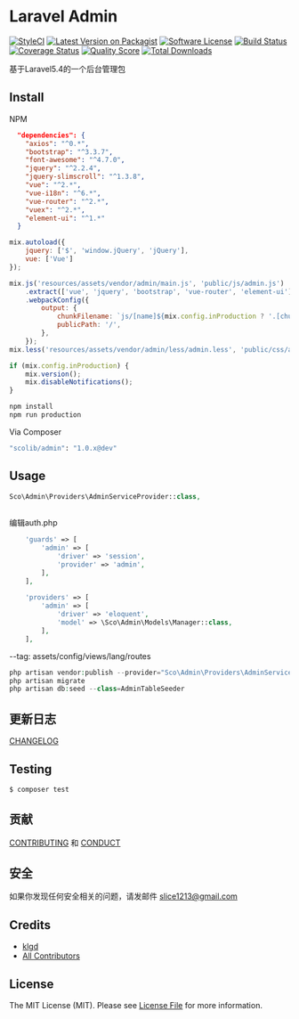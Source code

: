 # Laravel Admin

[![StyleCI][ico-styleci]][link-styleci]
[![Latest Version on Packagist][ico-version]][link-packagist]
[![Software License][ico-license]](LICENSE.md)
[![Build Status][ico-travis]][link-travis]
[![Coverage Status][ico-scrutinizer]][link-scrutinizer]
[![Quality Score][ico-code-quality]][link-code-quality]
[![Total Downloads][ico-downloads]][link-downloads]

基于Laravel5.4的一个后台管理包


## Install
NPM
```json
  "dependencies": {
    "axios": "^0.*",
    "bootstrap": "^3.3.7",
    "font-awesome": "^4.7.0",
    "jquery": "^2.2.4",
    "jquery-slimscroll": "^1.3.8",
    "vue": "^2.*",
    "vue-i18n": "^6.*",
    "vue-router": "^2.*",
    "vuex": "^2.*",
    "element-ui": "^1.*"
  }
```

```javascript
mix.autoload({
    jquery: ['$', 'window.jQuery', 'jQuery'],
    vue: ['Vue']
});

mix.js('resources/assets/vendor/admin/main.js', 'public/js/admin.js')
    .extract(['vue', 'jquery', 'bootstrap', 'vue-router', 'element-ui'])
    .webpackConfig({
        output: {
            chunkFilename: `js/[name]${mix.config.inProduction ? '.[chunkhash].chunk.js' : '.chunk.js'}`,
            publicPath: '/',
        },
    });
mix.less('resources/assets/vendor/admin/less/admin.less', 'public/css/admin.css');

if (mix.config.inProduction) {
    mix.version();
    mix.disableNotifications();
}
```

```sh
npm install 
npm run production
```


Via Composer

``` bash
"scolib/admin": "1.0.x@dev"
```

## Usage

``` php
Sco\Admin\Providers\AdminServiceProvider::class,
    
```

编辑auth.php
```php
    'guards' => [
        'admin' => [
            'driver' => 'session',
            'provider' => 'admin',
        ],
    ],
    
    'providers' => [
        'admin' => [
            'driver' => 'eloquent',
            'model' => \Sco\Admin\Models\Manager::class,
        ],
    ],
```

--tag: assets/config/views/lang/routes
```php
php artisan vendor:publish --provider="Sco\Admin\Providers\AdminServiceProvider" --force
php artisan migrate
php artisan db:seed --class=AdminTableSeeder
```

## 更新日志

 [CHANGELOG](CHANGELOG.md) 

## Testing

``` bash
$ composer test
```

## 贡献

 [CONTRIBUTING](CONTRIBUTING.md) 和 [CONDUCT](CONDUCT.md) 

## 安全

如果你发现任何安全相关的问题，请发邮件 slice1213@gmail.com

## Credits

- [klgd][link-author]
- [All Contributors][link-contributors]

## License

The MIT License (MIT). Please see [License File](LICENSE.md) for more information.

[ico-styleci]: https://styleci.io/repos/82435198/shield?branch=master
[ico-version]: https://img.shields.io/packagist/v/ScoLib/admin.svg?style=flat-square
[ico-license]: https://img.shields.io/badge/license-MIT-brightgreen.svg?style=flat-square
[ico-travis]: https://img.shields.io/travis/ScoLib/admin/master.svg?style=flat-square
[ico-scrutinizer]: https://img.shields.io/scrutinizer/coverage/g/ScoLib/admin.svg?style=flat-square
[ico-code-quality]: https://img.shields.io/scrutinizer/g/ScoLib/admin.svg?style=flat-square
[ico-downloads]: https://img.shields.io/packagist/dt/ScoLib/admin.svg?style=flat-square

[link-styleci]: https://styleci.io/repos/82435198
[link-packagist]: https://packagist.org/packages/ScoLib/admin
[link-travis]: https://travis-ci.org/ScoLib/admin
[link-scrutinizer]: https://scrutinizer-ci.com/g/ScoLib/admin/?branch=master
[link-code-quality]: https://scrutinizer-ci.com/g/ScoLib/admin
[link-downloads]: https://packagist.org/packages/ScoLib/admin
[link-author]: https://github.com/klgd
[link-contributors]: ../../contributors

